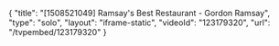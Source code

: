 {
    "title": "[1508521049] Ramsay's Best Restaurant - Gordon Ramsay",
    "type": "solo",
    "layout": "iframe-static",
    "videoId": "123179320",
    "url": "\/tvpembed\/123179320"
}